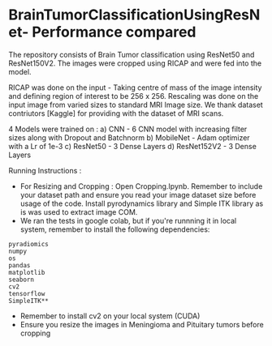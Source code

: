 # BrainTumorClassificationUsingResNet- Performance compared
The repository consists of Brain Tumor classification using ResNet50 and ResNet150V2. The images were cropped using RICAP and were fed into the model.

RICAP was done on the input - Taking centre of mass of the image intensity and defining region of interest to be 256 x 256. Rescaling was done on the input image from varied sizes to standard MRI Image size. We thank dataset contriutors [Kaggle] for providing with the dataset of MRI scans.

4 Models were trained on :
a) CNN - 6 CNN model with increasing filter sizes along with Dropout and Batchnorm
b) MobileNet - Adam optimizer with a Lr of 1e-3
c) ResNet50 - 3 Dense Layers
d) ResNet152V2 - 3 Dense Layers

Running Instructions :
- For Resizing and Cropping : Open Cropping.Ipynb. Remember to include your dataset path and ensure you read your image dataset size before usage of the code. Install pyrodynamics library and Simple ITK library as is was used to extract image COM.
- We ran the tests in google colab, but if you're runnning it in local system, remember to install the following dependencies: 

```dependencies
pyradiomics
numpy
os
pandas
matplotlib
seaborn
cv2
tensorflow
SimpleITK**
```

- Remember to install cv2 on your local system (CUDA) 
- Ensure you resize the images in Meningioma and Pituitary tumors before cropping 

